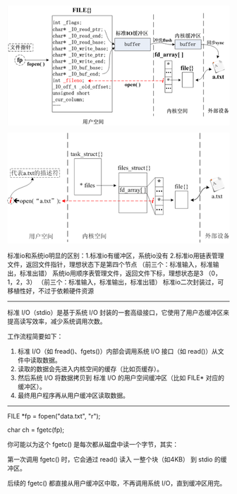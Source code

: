 ![image-20250708095227179](./assets/标准io和系统io区别.assets/image-20250708095227179.png)

![image-20250708095248915](./assets/标准io和系统io区别.assets/image-20250708095248915.png)

标准io和系统io明显的区别：1.标准io有缓冲区，系统io没有
			  2.标准io用链表管理文件，返回文件指针，理想状态下是第四个节点
								（前三个：标准输入，标准输出，标准出错）
			    系统io用顺序表管理文件，返回文件下标，理想状态是3  （0，1，2，3）
								 （前三个：标准输入，标准输出，标准出错）
标准io二次封装过，可移植性好，不过于依赖硬件资源

------



标准 I/O（stdio）是基于系统 I/O 封装的一套高级接口，它使用了用户态缓冲区来提高读写效率，减少系统调用次数。

工作流程简要如下：

1. 标准 I/O（如 fread()、fgets()）内部会调用系统 I/O 接口（如 read()）从文件中读取数据。
2. 读取的数据会先进入内核空间的缓存（比如页缓存）。
3. 然后系统 I/O 将数据拷贝到     标准 I/O 的用户空间缓冲区（比如 FILE\* 对应的缓冲区）。
4. 最终用户程序再从用户缓冲区读取数据。

------

FILE \*fp = fopen("data.txt", "r");

char ch = fgetc(fp);

你可能以为这个 fgetc() 是每次都从磁盘中读一个字节，其实：

第一次调用 fgetc() 时，它会通过 read() 读入 一整个块（如4KB） 到 stdio 的缓冲区。

后续的 fgetc() 都直接从用户缓冲区中取，不再调用系统 I/O，直到缓冲区用完。